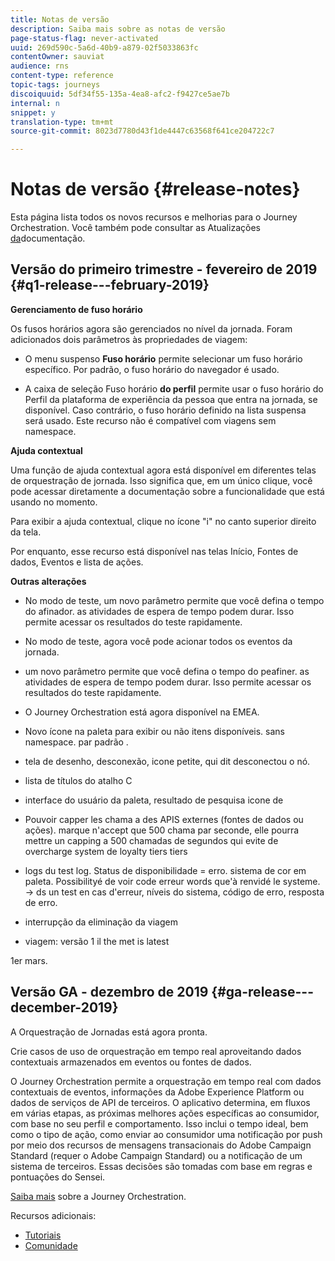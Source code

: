 ```yaml
---
title: Notas de versão
description: Saiba mais sobre as notas de versão
page-status-flag: never-activated
uuid: 269d590c-5a6d-40b9-a879-02f5033863fc
contentOwner: sauviat
audience: rns
content-type: reference
topic-tags: journeys
discoiquuid: 5df34f55-135a-4ea8-afc2-f9427ce5ae7b
internal: n
snippet: y
translation-type: tm+mt
source-git-commit: 8023d7780d43f1de4447c63568f641ce204722c7

---
```



# Notas de versão {#release-notes}

Esta página lista todos os novos recursos e melhorias para o Journey Orchestration.
Você também pode consultar as Atualizações [da](../release-notes/documentation-updates.md)documentação.

## Versão do primeiro trimestre - fevereiro de 2019 {#q1-release---february-2019}

**Gerenciamento de fuso horário**

Os fusos horários agora são gerenciados no nível da jornada. Foram adicionados dois parâmetros às propriedades de viagem:

* O menu suspenso **Fuso horário** permite selecionar um fuso horário específico. Por padrão, o fuso horário do navegador é usado.

* A caixa de seleção Fuso horário **do perfil** permite usar o fuso horário do Perfil da plataforma de experiência da pessoa que entra na jornada, se disponível. Caso contrário, o fuso horário definido na lista suspensa será usado. Este recurso não é compatível com viagens sem namespace.

**Ajuda contextual**

Uma função de ajuda contextual agora está disponível em diferentes telas de orquestração de jornada. Isso significa que, em um único clique, você pode acessar diretamente a documentação sobre a funcionalidade que está usando no momento.

Para exibir a ajuda contextual, clique no ícone &quot;i&quot; no canto superior direito da tela.

Por enquanto, esse recurso está disponível nas telas Início, Fontes de dados, Eventos e lista de ações.

**Outras alterações**

* No modo de teste, um novo parâmetro permite que você defina o tempo do afinador.  as atividades de espera de tempo podem durar. Isso permite acessar os resultados do teste rapidamente.

* No modo de teste, agora você pode acionar todos os eventos da jornada.


* um novo parâmetro permite que você defina o tempo do peafiner.  as atividades de espera de tempo podem durar. Isso permite acessar os resultados do teste rapidamente.

* O Journey Orchestration está agora disponível na EMEA.

* Novo ícone na paleta para exibir ou não itens disponíveis. sans namespace. par padrão .

* tela de desenho, desconexão, icone petite, qui dit desconectou o nó.

* lista de títulos do atalho C

* interface do usuário da paleta, resultado de pesquisa icone de

* Pouvoir capper les chama a des APIS externes (fontes de dados ou ações). marque n&#39;accept que 500 chama par seconde, elle pourra mettre un capping a 500 chamadas de segundos qui evite de overcharge system de loyalty tiers tiers

* logs du test log. Status de disponibilidade = erro. sistema de cor em paleta. Possibilityé de voir code erreur words que&#39;à renvidé le systeme. -> ds un test en cas d&#39;erreur, níveis do sistema, código de erro, resposta de erro.

* interrupção da eliminação da viagem

* viagem: versão 1 il the met is latest

1er mars.


## Versão GA - dezembro de 2019 {#ga-release---december-2019}

A Orquestração de Jornadas está agora pronta.

Crie casos de uso de orquestração em tempo real aproveitando dados contextuais armazenados em eventos ou fontes de dados.

O Journey Orchestration permite a orquestração em tempo real com dados contextuais de eventos, informações da Adobe Experience Platform ou dados de serviços de API de terceiros. O aplicativo determina, em fluxos em várias etapas, as próximas melhores ações específicas ao consumidor, com base no seu perfil e comportamento. Isso inclui o tempo ideal, bem como o tipo de ação, como enviar ao consumidor uma notificação por push por meio dos recursos de mensagens transacionais do Adobe Campaign Standard (requer o Adobe Campaign Standard) ou a notificação de um sistema de terceiros. Essas decisões são tomadas com base em regras e pontuações do Sensei.

[Saiba mais](../action/working-with-adobe-campaign.md) sobre a Journey Orchestration.

Recursos adicionais:

* [Tutoriais](https://docs.adobe.com/content/help/en/platform-learn/tutorials/journey-orchestration/introduction.html)
* [Comunidade](https://www.adobe.com/go/journeyorchestrationcommunity)